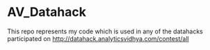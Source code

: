 # AV_Datahack

This repo represents my code which is used in any of the datahacks participated on http://datahack.analyticsvidhya.com/contest/all